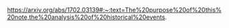 https://arxiv.org/abs/1702.03139#:~:text=The%20purpose%20of%20this%20note,the%20analysis%20of%20historical%20events.